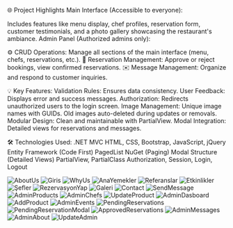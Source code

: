 🌐 Project Highlights
Main Interface (Accessible to everyone):

Includes features like menu display, chef profiles, reservation form, customer testimonials, and a photo gallery showcasing the restaurant's ambiance.
Admin Panel (Authorized admins only):

⚙️ CRUD Operations: Manage all sections of the main interface (menu, chefs, reservations, etc.).
📑 Reservation Management: Approve or reject bookings, view confirmed reservations.
✉️ Message Management: Organize and respond to customer inquiries.

💡 Key Features:
Validation Rules: Ensures data consistency.
User Feedback: Displays error and success messages.
Authorization: Redirects unauthorized users to the login screen.
Image Management:
Unique image names with GUIDs.
Old images auto-deleted during updates or removals.
Modular Design: Clean and maintainable with PartialView.
Modal Integration: Detailed views for reservations and messages.

🛠️ Technologies Used:
.NET MVC
HTML, CSS, Bootstrap, JavaScript, jQuery
Entity Framework (Code First)
PagedList NuGet (Paging)
Modal Structure (Detailed Views)
PartialView, PartialClass
Authorization, Session, Login, Logout


![AboutUs](https://github.com/user-attachments/assets/0af5d8b4-54a9-481a-b22f-b4b83d6028fa)
![Giris](https://github.com/user-attachments/assets/a626ac73-f33e-4230-b510-dc49a97395ab)
![WhyUs](https://github.com/user-attachments/assets/1f0e652b-b98f-43ed-ac9c-c6f3c1ef9ae2)
![AnaYemekler](https://github.com/user-attachments/assets/936d56da-5661-4ad0-a3bb-b11b795bc29a)
![Referanslar](https://github.com/user-attachments/assets/644cd36c-1075-4c17-9254-0f5098511e5b)
![Etkinlikler](https://github.com/user-attachments/assets/457eb742-d289-49ec-8a98-65400cd6fefc)
![Şefler](https://github.com/user-attachments/assets/ff0cda8b-c5c3-43b6-8d3c-03f59c8bd325)
![RezervasyonYap](https://github.com/user-attachments/assets/9bf12308-2b24-4873-b217-22a74f601535)
![Galeri](https://github.com/user-attachments/assets/120cf320-0896-419a-8c72-2743f31d0d33)
![Contact](https://github.com/user-attachments/assets/b0d68286-973b-42d9-838c-e65b1542c120)
![SendMessage](https://github.com/user-attachments/assets/1c5d8ef0-f745-459e-8137-17f1d75b6faf)
![AdminProducts](https://github.com/user-attachments/assets/812c114f-2a48-4af8-86ea-da0b28d7205c)
![AdminChefs](https://github.com/user-attachments/assets/61ef638c-30e9-4a00-a4ce-c8eaf3aac48c)
![UpdateProduct](https://github.com/user-attachments/assets/503a0209-8031-4f94-bd0b-5dbb6ce3ff94)
![AdminDasboard](https://github.com/user-attachments/assets/5fcbb985-7706-42d8-a007-65c7a11d3f58)
![AddProduct](https://github.com/user-attachments/assets/0ae02c33-a3c5-47e2-8321-9f18bc76c9dd)
![AdminEvents](https://github.com/user-attachments/assets/df75cb04-3b66-48ec-8c6c-31ca850ba5e8)
![PendingReservations](https://github.com/user-attachments/assets/cd39133e-0c3c-417c-af0a-33063a9bfac2)
![PendingReservationModal](https://github.com/user-attachments/assets/c2daefbd-51ee-4621-9129-b3454867eb5b)
![ApprovedReservations](https://github.com/user-attachments/assets/8dc87717-3bc2-4149-baf0-3940a1294749)
![AdminMessages](https://github.com/user-attachments/assets/9fa9055b-560f-4c24-9fe6-9d7cd4d3e19a)
![AdminAbout](https://github.com/user-attachments/assets/a19cee87-ba22-41cd-8dba-b16969a556f2)
![UpdateAdmin](https://github.com/user-attachments/assets/3648b8e5-f5d6-496d-8212-0f94ce73f272)
